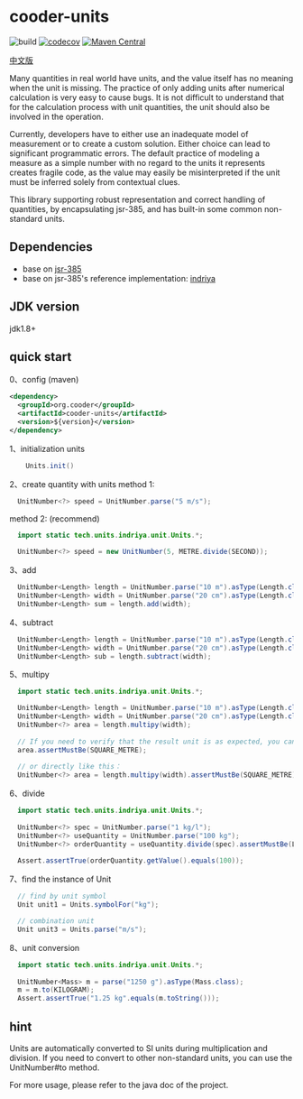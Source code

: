 
# cooder-units

![build](https://github.com/cooder-org/cooder-units/actions/workflows/maven.yml/badge.svg)
[![codecov](https://codecov.io/gh/cooder-org/cooder-units/branch/main/graph/badge.svg?token=0L2AU184LV)](https://codecov.io/gh/cooder-org/cooder-units)
[![Maven Central](https://img.shields.io/maven-central/v/org.cooder/cooder-units.svg?label=Maven%20Central)](https://search.maven.org/search?q=g:%22org.cooder%22%20AND%20a:%22cooder-units%22)

[中文版](README-CHS.md)

Many quantities in real world have units, and the value itself has no meaning when the unit is missing. The practice of only adding units after numerical calculation is very easy to cause bugs.
It is not difficult to understand that for the calculation process with unit quantities, the unit should also be involved in the operation.

Currently, developers have to either use an inadequate model of measurement or to create a custom solution. Either choice can lead to significant programmatic errors. The default practice of modeling a measure as a simple 
number with no regard to the units it represents creates fragile code, as the value may easily be misinterpreted if the unit must be inferred solely from contextual clues.

This library supporting robust representation and correct handling of quantities, by encapsulating jsr-385, and has built-in some common non-standard units.

## Dependencies
- base on [jsr-385](https://jcp.org/aboutJava/communityprocess/mrel/jsr385/index.html)
- base on jsr-385's reference implementation: [indriya](https://github.com/unitsofmeasurement/indriya)

## JDK version
jdk1.8+

## quick start

0、config (maven)  
```xml
<dependency>
  <groupId>org.cooder</groupId>
  <artifactId>cooder-units</artifactId>
  <version>${version}</version>
</dependency>
```

1、initialization units
```java
    Units.init()
```

2、create quantity with units
method 1: 
```java
  UnitNumber<?> speed = UnitNumber.parse("5 m/s");
```

method 2: (recommend)
```java
  import static tech.units.indriya.unit.Units.*;
  
  UnitNumber<?> speed = new UnitNumber(5, METRE.divide(SECOND));
```

3、add
```java
  UnitNumber<Length> length = UnitNumber.parse("10 m").asType(Length.class);
  UnitNumber<Length> width = UnitNumber.parse("20 cm").asType(Length.class);
  UnitNumber<Length> sum = length.add(width);
```

4、subtract
```java
  UnitNumber<Length> length = UnitNumber.parse("10 m").asType(Length.class);
  UnitNumber<Length> width = UnitNumber.parse("20 cm").asType(Length.class);
  UnitNumber<Length> sub = length.subtract(width);
```

5、multipy
```java
  import static tech.units.indriya.unit.Units.*;

  UnitNumber<Length> length = UnitNumber.parse("10 m").asType(Length.class);
  UnitNumber<Length> width = UnitNumber.parse("20 cm").asType(Length.class);
  UnitNumber<?> area = length.multipy(width);
  
  // If you need to verify that the result unit is as expected, you can do like this：
  area.assertMustBe(SQUARE_METRE);
  
  // or directly like this：
  UnitNumber<?> area = length.multipy(width).assertMustBe(SQUARE_METRE);

```

6、divide
```java
  import static tech.units.indriya.unit.Units.*;
  
  UnitNumber<?> spec = UnitNumber.parse("1 kg/l");
  UnitNumber<?> useQuantity = UnitNumber.parse("100 kg");
  UnitNumber<?> orderQuantity = useQuantity.divide(spec).assertMustBe(LITRE);
  
  Assert.assertTrue(orderQuantity.getValue().equals(100));
```

7、find the instance of Unit
```java
  // find by unit symbol
  Unit unit1 = Units.symbolFor("kg");

  // combination unit 
  Unit unit3 = Units.parse("m/s");
```

8、unit conversion 
```java
  import static tech.units.indriya.unit.Units.*;
  
  UnitNumber<Mass> m = parse("1250 g").asType(Mass.class);
  m = m.to(KILOGRAM);
  Assert.assertTrue("1.25 kg".equals(m.toString()));
```

## hint
Units are automatically converted to SI units during multiplication and division. If you need to convert to other non-standard units, you can use the UnitNumber#to method.

For more usage, please refer to the java doc of the project.
